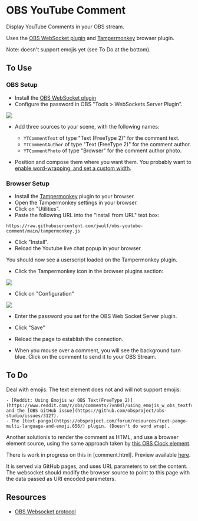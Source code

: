 # OBS YouTube Comment

Display YouTube Comments in your OBS stream.

Uses the [OBS WebSocket plugin](https://github.com/Palakis/obs-websocket) and [Tampermonkey](https://www.tampermonkey.net/) browser plugin.

Note: doesn't support emojis yet (see To Do at the bottom).

## To Use 

### OBS Setup

* Install the [OBS WebSocket plugin](https://github.com/Palakis/obs-websocket)
* Configure the password in OBS "Tools > WebSockets Server Plugin".

![](img/websocket-server-settings.png)

* Add three sources to your scene, with the following names:

    - `YTCommentText` of type "Text (FreeType 2)" for the comment text.
    - `YTCommentAuthor` of type "Text (FreeType 2)" for the comment author.
    - `YTCommentPhoto` of type "Browser" for the comment author photo.

* Position and compose them where you want them. You probably want to [enable word-wrapping, and set a custom width](https://lvacula.com/2020/05/obs-studios-word-wrapping-is-weird/).

### Browser Setup

* Install the [Tampermonkey](https://www.tampermonkey.net/) plugin to your browser.
* Open the Tampermonkey settings in your browser.
* Click on "Utilities".
* Paste the following URL into the "Install from URL" text box:

```
https://raw.githubusercontent.com/jwulf/obs-youtube-comment/main/tampermonkey.js
```

* Click "Install".
* Reload the Youtube live chat popup in your browser.

You should now see a userscript loaded on the Tampermonkey plugin.

* Click the Tampermonkey icon in the browser plugins section:

![](img/plugin-loaded.png)

* Click on "Configuration"

![](img/plugin-config.png)

* Enter the password you set for the OBS Web Socket Server plugin.
* Click "Save"
* Reload the page to establish the connection.

* When you mouse over a comment, you will see the background turn blue. Click on the comment to send it to your OBS Stream.

## To Do

Deal with emojis. The text element does not and will not support emojis: 

    - [Reddit: Using Emojis w/ OBS Text(FreeType 2)](https://www.reddit.com/r/obs/comments/7vn04l/using_emojis_w_obs_textfreetype_2/) and the [OBS GitHub issue](https://github.com/obsproject/obs-studio/issues/3127).
    - The [text-pango](https://obsproject.com/forum/resources/text-pango-multi-language-and-emoji.656/) plugin. (Doesn't do word wrap).

Another solutionis to render the comment as HTML, and use a browser element source, using the same approach taken by [this OBS Clock element](https://gist.github.com/sam0737/a0ee8ca253fc5c84b2aa2ac018f7b8ad#file-clock-html).

There is work in progress on this in [comment.html]. Preview available [here](https://jwulf.github.io/obs-youtube-comment/comment.html?comment-text=Some%20random%20comment%F0%9F%94%A5&author-photo=https%3A%2F%2Fyt3.ggpht.com%2F-S3bsaaqv62A%2FAAAAAAAAAAI%2FAAAAAAAAAAA%2FXR526h_hdzk%2Fs32-c-k-no-mo-rj-c0xffffff%2Fphoto.jpg&author-name=TJump%27s%20couch).

It is served via GitHub pages, and uses URL parameters to set the content. The websocket should modify the browser source to point to this page with the data passed as URI encoded parameters.

## Resources

- [OBS Websocket protocol](https://github.com/Palakis/obs-websocket/blob/4.x-current/docs/generated/protocol.md)